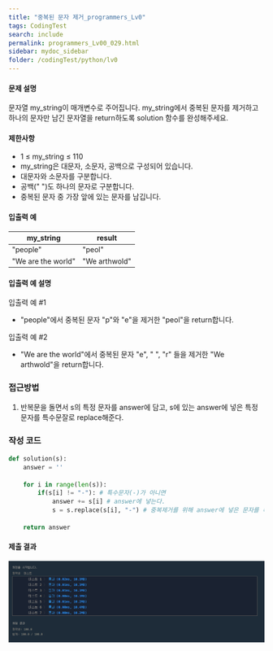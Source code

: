 ```yaml
---
title: "중복된 문자 제거_programmers_Lv0"
tags: CodingTest
search: include
permalink: programmers_Lv00_029.html
sidebar: mydoc_sidebar
folder: /codingTest/python/lv0
---
```



#### 문제 설명 <br>

문자열 my_string이 매개변수로 주어집니다. my_string에서 중복된 문자를 제거하고 하나의 문자만 남긴 문자열을 return하도록 solution 함수를 완성해주세요.

#### 제한사항 <br>

- 1 ≤ my_string ≤ 110
- my_string은 대문자, 소문자, 공백으로 구성되어 있습니다.
- 대문자와 소문자를 구분합니다.
- 공백(" ")도 하나의 문자로 구분합니다.
- 중복된 문자 중 가장 앞에 있는 문자를 남깁니다.

#### 입출력 예 <br>
  
my_string|	result
---|---
"people"|	"peol"
"We are the world"|	"We arthwold"

#### 입출력 예 설명 <br>

입출력 예 #1
- "people"에서 중복된 문자 "p"와 "e"을 제거한 "peol"을 return합니다.

입출력 예 #2
- "We are the world"에서 중복된 문자 "e", " ", "r" 들을 제거한 "We arthwold"을 return합니다.

### 접근방법 <br>

1. 반복문을 돌면서 s의 특정 문자를 answer에 담고, s에 있는 answer에 넣은 특정문자를 특수문잘로 replace해준다.

### 작성 코드 <br>

```python
def solution(s):
    answer = ''
    
    for i in range(len(s)):
        if(s[i] != "-"): # 특수문자(-)가 아니면
            answer += s[i] # answer에 넣는다.
            s = s.replace(s[i], "-") # 중복제거를 위해 answer에 넣은 문자를 특수문자로 replace한다.
    
    return answer
```

#### 제출 결과

![제출 결과](\images\programmers_Lv00_029.png)



